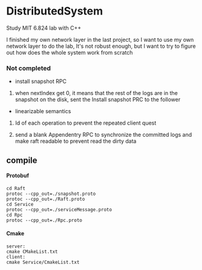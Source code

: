# DistributedSystem

Study MIT 6.824 lab with C++

I finished my own network layer in the last project, so I want to use my own network layer to do the lab, It's not robust enough, but I want to try to figure out how does the whole system work from scratch

### Not completed
- install snapshot RPC

1. when nextIndex get 0, it means that the rest of the logs are in the snapshot on the disk, sent the Install snapshot PRC to the follower
- linearizable semantics

1. Id of each operation to prevent the repeated client quest 

2. send a blank Appendentry RPC to synchronize the committed logs and make raft readable to prevent read the dirty data

## compile
####  Protobuf
```
cd Raft
protoc --cpp_out=./snapshot.proto
protoc --cpp_out=./Raft.proto
cd Service
protoc --cpp_out=./serviceMessage.proto
cd Rpc
protoc --cpp_out=./Rpc.proto
```

#### Cmake
```
server:
cmake CMakeList.txt
client:
cmake Service/CmakeList.txt
```
